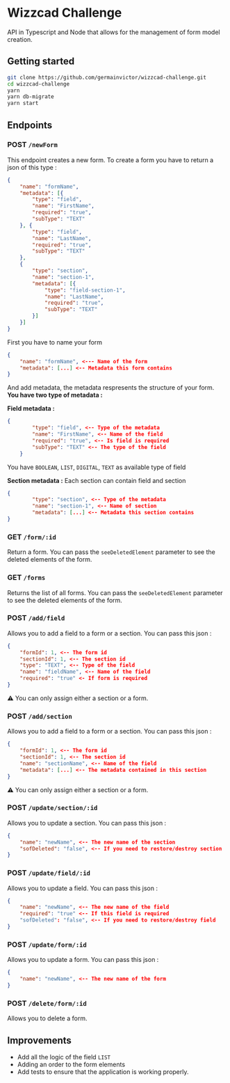 # Wizzcad Challenge

API in Typescript and Node that allows for the management of form model creation.

## Getting started

```sh
git clone https://github.com/germainvictor/wizzcad-challenge.git
cd wizzcad-challenge
yarn
yarn db-migrate
yarn start
```

## Endpoints

### POST `/newForm`

This endpoint creates a new form. To create a form you have to return a json of this type :

```JSON
{
	"name": "formName",
	"metadata": [{
		"type": "field",
		"name": "FirstName",
		"required": "true",
		"subType": "TEXT"
	}, {
		"type": "field",
		"name": "LastName",
		"required": "true",
		"subType": "TEXT"
	},
	{
		"type": "section",
		"name": "section-1",
		"metadata": [{
			"type": "field-section-1",
			"name": "LastName",
			"required": "true",
			"subType": "TEXT"
		}]
	}]
}
```

First you have to name your form

```JSON
{
	"name": "formName", <--- Name of the form
	"metadata": [...] <-- Metadata this form contains
}
```

And add metadata, the metadata respresents the structure of your form.
**You have two type of metadata :**

**Field metadata :**

```JSON
{
		"type": "field", <-- Type of the metadata
		"name": "FirstName", <-- Name of the field
		"required": "true", <-- Is field is required
		"subType": "TEXT" <-- The type of the field
	}
```

You have `BOOLEAN`, `LIST`, `DIGITAL`, `TEXT` as available type of field

**Section metadata :**
Each section can contain field and section

```JSON
{
		"type": "section", <-- Type of the metadata
		"name": "section-1", <-- Name of section
		"metadata": [...] <-- Metadata this section contains
}
```

### GET `/form/:id`

Return a form. You can pass the `seeDeletedElement` parameter to see the deleted elements of the form.

### GET `/forms`

Returns the list of all forms. You can pass the `seeDeletedElement` parameter to see the deleted elements of the form.

### POST `/add/field`

Allows you to add a field to a form or a section. You can pass this json :

```JSON
{
	"formId": 1, <-- The form id
	"sectionId": 1, <-- The section id
	"type": "TEXT", <-- Type of the field
	"name": "fieldName", <-- Name of the field
	"required": "true" <- If form is required
}
```

⚠️ You can only assign either a section or a form.

### POST `/add/section`

Allows you to add a field to a form or a section. You can pass this json :

```JSON
{
	"formId": 1, <-- The form id
	"sectionId": 1, <-- The section id
	"name": "sectionName", <-- Name of the field
	"metadata": [...] <-- The metadata contained in this section
}
```

⚠️ You can only assign either a section or a form.

### POST `/update/section/:id`

Allows you to update a section. You can pass this json :

```JSON
{
	"name": "newName", <-- The new name of the section
	"sofDeleted": "false", <-- If you need to restore/destroy section
}
```

### POST `/update/field/:id`

Allows you to update a field. You can pass this json :

```JSON
{
	"name": "newName", <-- The new name of the field
	"required": "true" <-- If this field is required
	"sofDeleted": "false", <-- If you need to restore/destroy field
}
```

### POST `/update/form/:id`

Allows you to update a form. You can pass this json :

```JSON
{
	"name": "newName", <-- The new name of the form
}
```

### POST `/delete/form/:id`

Allows you to delete a form.

## Improvements

- Add all the logic of the field `LIST`
- Adding an order to the form elements
- Add tests to ensure that the application is working properly.
